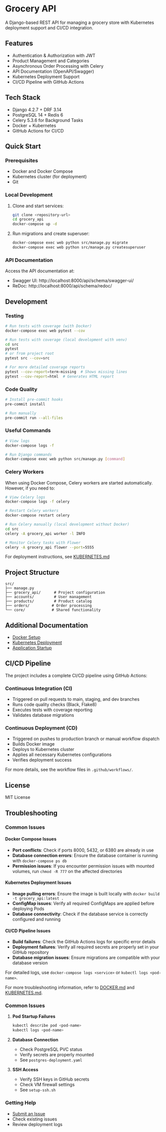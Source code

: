 # Grocery API

A Django-based REST API for managing a grocery store with Kubernetes deployment support and CI/CD integration.

## Features

- Authentication & Authorization with JWT
- Product Management and Categories
- Asynchronous Order Processing with Celery
- API Documentation (OpenAPI/Swagger)
- Kubernetes Deployment Support
- CI/CD Pipeline with GitHub Actions

## Tech Stack

- Django 4.2.7 + DRF 3.14
- PostgreSQL 14 + Redis 6
- Celery 5.3.6 for Background Tasks
- Docker + Kubernetes
- GitHub Actions for CI/CD

## Quick Start

### Prerequisites

- Docker and Docker Compose
- Kubernetes cluster (for deployment)
- Git

### Local Development

1. Clone and start services:
   ```bash
   git clone <repository-url>
   cd grocery_api
   docker-compose up -d
   ```

2. Run migrations and create superuser:
   ```bash
   docker-compose exec web python src/manage.py migrate
   docker-compose exec web python src/manage.py createsuperuser
   ```

### API Documentation

Access the API documentation at:
- Swagger UI: http://localhost:8000/api/schema/swagger-ui/
- ReDoc: http://localhost:8000/api/schema/redoc/


## Development

### Testing
```bash
# Run tests with coverage (with Docker)
docker-compose exec web pytest --cov

# Run tests with coverage (local development with venv)
cd src
pytest
# or from project root
pytest src --cov=src

# For more detailed coverage reports
pytest --cov-report=term-missing  # Shows missing lines
pytest --cov-report=html  # Generates HTML report
```

### Code Quality
```bash
# Install pre-commit hooks
pre-commit install

# Run manually
pre-commit run --all-files
```

### Useful Commands
```bash
# View logs
docker-compose logs -f

# Run Django commands
docker-compose exec web python src/manage.py [command]
```

### Celery Workers

When using Docker Compose, Celery workers are started automatically. However, if you need to:

```bash
# View Celery logs
docker-compose logs -f celery

# Restart Celery workers
docker-compose restart celery

# Run Celery manually (local development without Docker)
cd src
celery -A grocery_api worker -l INFO

# Monitor Celery tasks with Flower
celery -A grocery_api flower --port=5555
```

For deployment instructions, see [KUBERNETES.md](KUBERNETES.md)

## Project Structure

```
src/
├── manage.py
├── grocery_api/      # Project configuration
├── accounts/         # User management
├── products/         # Product catalog
├── orders/          # Order processing
└── core/            # Shared functionality
```

## Additional Documentation

- [Docker Setup](DOCKER.md)
- [Kubernetes Deployment](KUBERNETES.md)
- [Application Startup](STARTUP.md)

## CI/CD Pipeline

The project includes a complete CI/CD pipeline using GitHub Actions:

### Continuous Integration (CI)
- Triggered on pull requests to main, staging, and dev branches
- Runs code quality checks (Black, Flake8)
- Executes tests with coverage reporting
- Validates database migrations

### Continuous Deployment (CD)
- Triggered on pushes to production branch or manual workflow dispatch
- Builds Docker image
- Deploys to Kubernetes cluster
- Applies all necessary Kubernetes configurations
- Verifies deployment success

For more details, see the workflow files in `.github/workflows/`.

## License

MIT License

## Troubleshooting

### Common Issues

#### Docker Compose Issues
- **Port conflicts**: Check if ports 8000, 5432, or 6380 are already in use
- **Database connection errors**: Ensure the database container is running with `docker-compose ps db`
- **Permission issues**: If you encounter permission issues with mounted volumes, run `chmod -R 777` on the affected directories

#### Kubernetes Deployment Issues
- **Image pulling errors**: Ensure the image is built locally with `docker build -t grocery_api:latest .`
- **ConfigMap issues**: Verify all required ConfigMaps are applied before deploying Pods
- **Database connectivity**: Check if the database service is correctly configured and running

#### CI/CD Pipeline Issues
- **Build failures**: Check the GitHub Actions logs for specific error details
- **Deployment failures**: Verify all required secrets are properly set in your GitHub repository
- **Database migration issues**: Ensure migrations are compatible with your database version

For detailed logs, use `docker-compose logs <service>` or `kubectl logs <pod-name>`.

For more troubleshooting information, refer to [DOCKER.md](DOCKER.md) and [KUBERNETES.md](KUBERNETES.md).

### Common Issues
1. **Pod Startup Failures**
   ```bash
   kubectl describe pod <pod-name>
   kubectl logs <pod-name>
   ```

2. **Database Connection**
   - Check PostgreSQL PVC status
   - Verify secrets are properly mounted
   - See `postgres-deployment.yaml`

3. **SSH Access**
   - Verify SSH keys in GitHub secrets
   - Check VM firewall settings
   - See `setup-ssh.sh`

### Getting Help
- [Submit an Issue](../../issues)
- Check existing issues
- Review deployment logs
